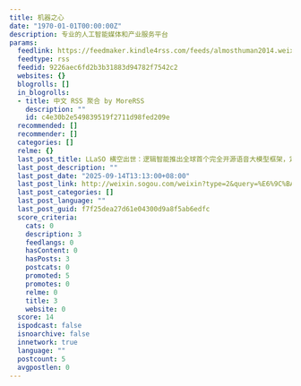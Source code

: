 ```yaml
---
title: 机器之心
date: "1970-01-01T00:00:00Z"
description: 专业的人工智能媒体和产业服务平台
params:
  feedlink: https://feedmaker.kindle4rss.com/feeds/almosthuman2014.weixin.xml
  feedtype: rss
  feedid: 9226aec6fd2b3b31883d94782f7542c2
  websites: {}
  blogrolls: []
  in_blogrolls:
  - title: 中文 RSS 聚合 by MoreRSS
    description: ""
    id: c4e30b2e549839519f2711d98fed209e
  recommended: []
  recommender: []
  categories: []
  relme: {}
  last_post_title: LLaSO 横空出世：逻辑智能推出全球首个完全开源语音大模型框架，定义 LSLM 研究新基准
  last_post_description: ""
  last_post_date: "2025-09-14T13:13:00+08:00"
  last_post_link: http://weixin.sogou.com/weixin?type=2&query=%E6%9C%BA%E5%99%A8%E4%B9%8B%E5%BF%83+LLaSO%20%E6%A8%AA%E7%A9%BA%E5%87%BA%E4%B8%96%EF%BC%9A%E9%80%BB%E8%BE%91%E6%99%BA%E8%83%BD%E6%8E%A8%E5%87%BA%E5%85%A8%E7%90%83%E9%A6%96%E4%B8%AA%E5%AE%8C%E5%85%A8%E5%BC%80%E6%BA%90%E8%AF%AD%E9%9F%B3%E5%A4%A7%E6%A8%A1%E5%9E%8B%E6%A1%86%E6%9E%B6%EF%BC%8C%E5%AE%9A%E4%B9%89%20LSLM%20%E7%A0%94%E7%A9%B6%E6%96%B0%E5%9F%BA%E5%87%86
  last_post_categories: []
  last_post_language: ""
  last_post_guid: f7f25dea27d61e04300d9a8f5ab6edfc
  score_criteria:
    cats: 0
    description: 3
    feedlangs: 0
    hasContent: 0
    hasPosts: 3
    postcats: 0
    promoted: 5
    promotes: 0
    relme: 0
    title: 3
    website: 0
  score: 14
  ispodcast: false
  isnoarchive: false
  innetwork: true
  language: ""
  postcount: 5
  avgpostlen: 0
---
```

